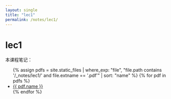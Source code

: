 ```yaml
---
layout: single
title: "lec1"
permalink: /notes/lec1/
---
```


# lec1

本课程笔记：

<ul>
  {% assign pdfs = site.static_files | where_exp: "file", "file.path contains '/_notes/lec1/' and file.extname == '.pdf'" | sort: "name" %}
  {% for pdf in pdfs %}
    <li><a href="{{ pdf.path | relative_url }}">{{ pdf.name }}</a></li>
  {% endfor %}
</ul>

